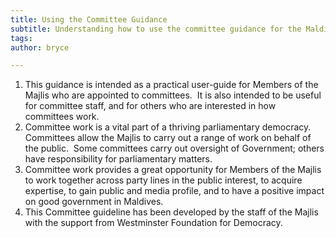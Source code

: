 ```yaml
---
title: Using the Committee Guidance 
subtitle: Understanding how to use the committee guidance for the Maldives Parliament
tags: 
author: bryce

---
```



<ol>
<li><span >This guidance is intended as a practical user-guide for Members of the Majlis who are appointed to committees.&nbsp; It is also intended to be useful for committee staff, and for others who are interested in how committees work.&nbsp;</span></li>
<li><span >Committee work is a vital part of a thriving parliamentary democracy.&nbsp; Committees allow the Majlis to carry out a range of work on behalf of the public.&nbsp; Some committees carry out oversight of Government; others have responsibility for parliamentary matters.</span></li>
<li><span>Committee work provides a great opportunity for Members of the Majlis to work together across party lines in the public interest, to acquire expertise, to gain public and media profile, and to have a positive impact on good government in Maldives.</span></li>
<li><span>This Committee guideline has been developed by the staff of the Majlis with the support from Westminster Foundation for Democracy.</span></li>
</ol>

